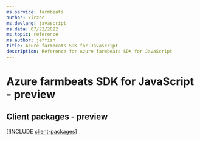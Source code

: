 ```yaml
---
ms.service: farmbeats
author: xirzec
ms.devlang: javascript
ms.data: 07/22/2022
ms.topic: reference
ms.author: jeffish
title: Azure farmbeats SDK for JavaScript
description: Reference for Azure farmbeats SDK for JavaScript
---
```

# Azure farmbeats SDK for JavaScript - preview

## Client packages - preview
[!INCLUDE [client-packages](farmbeats-client-index.md)]